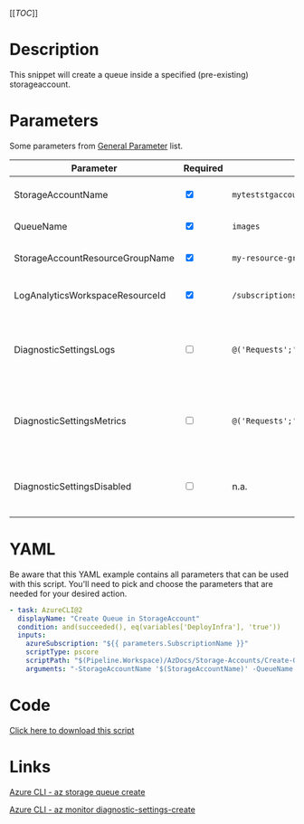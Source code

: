 [[_TOC_]]

# Description

This snippet will create a queue inside a specified (pre-existing) storageaccount.

# Parameters

Some parameters from [General Parameter](/Azure/AzDocs-v1/Scripts) list.

| Parameter                       | Required                        | Example Value                                                                                                                                   | Description                                                                                                                                       |
| ------------------------------- | ------------------------------- | ----------------------------------------------------------------------------------------------------------------------------------------------- | ------------------------------------------------------------------------------------------------------------------------------------------------- |
| StorageAccountName              | <input type="checkbox" checked> | `myteststgaccount$(Release.EnvironmentName)`                                                                                                    | The name of the storageaccount which will be used                                                                                                 |
| QueueName                       | <input type="checkbox" checked> | `images`                                                                                                                                        | The name of the queue to create.                                                                                                                  |
| StorageAccountResourceGroupName | <input type="checkbox" checked> | `my-resource-group`                                                                                                                             | The name of the resourcegroup in which the storage account resides.                                                                               |
| LogAnalyticsWorkspaceResourceId | <input type="checkbox" checked> | `/subscriptions/<subscriptionid>/resourceGroups/<resourcegroup>/providers/Microsoft.OperationalInsights/workspaces/<loganalyticsworkspacename>` | The Log Analytics Workspace the diagnostic setting will be linked to.                                                                             |
| DiagnosticSettingsLogs          | <input type="checkbox">         | `@('Requests';'MongoRequests';)`                                                                                                                | If you want to enable a specific set of diagnostic settings for the category 'Logs'. By default, all categories for 'Logs' will be enabled.       |
| DiagnosticSettingsMetrics       | <input type="checkbox">         | `@('Requests';'MongoRequests';)`                                                                                                                | If you want to enable a specific set of diagnostic settings for the category 'Metrics'. By default, all categories for 'Metrics' will be enabled. |
| DiagnosticSettingsDisabled      | <input type="checkbox">         | n.a.                                                                                                                                            | If you don't want to enable any diagnostic settings, you can pass this as a switch witout a value(`-DiagnosticsettingsDisabled`).                 |

# YAML

Be aware that this YAML example contains all parameters that can be used with this script. You'll need to pick and choose the parameters that are needed for your desired action.

```yaml
- task: AzureCLI@2
  displayName: "Create Queue in StorageAccount"
  condition: and(succeeded(), eq(variables['DeployInfra'], 'true'))
  inputs:
    azureSubscription: "${{ parameters.SubscriptionName }}"
    scriptType: pscore
    scriptPath: "$(Pipeline.Workspace)/AzDocs/Storage-Accounts/Create-Queue-in-StorageAccount.ps1"
    arguments: "-StorageAccountName '$(StorageAccountName)' -QueueName '$(QueueName)' -StorageAccountResourceGroupName '$(StorageAccountResourceGroupName)' -LogAnalyticsWorkspaceResourceId '$(LogAnalyticsWorkspaceResourceId)' -DiagnosticSettingsLogs $(DiagnosticSettingsLogs) -DiagnosticSettingsDisabled $(DiagnosticSettingsDisabled)"
```

# Code

[Click here to download this script](../../../../../src/Storage-Accounts/Create-Queue-in-Storageaccount.ps1)

# Links

[Azure CLI - az storage queue create](https://docs.microsoft.com/nl-nl/cli/azure/storage/queue?view=azure-cli-latest#az_storage_queue_create)

[Azure CLI - az monitor diagnostic-settings-create](https://docs.microsoft.com/nl-nl/cli/azure/monitor/diagnostic-settings?view=azure-cli-latest#az_monitor_diagnostic_settings_create)
